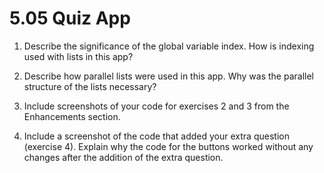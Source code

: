 # 5.05 Quiz App

1. Describe the significance of the global variable index. How is indexing used with lists in this app?

2. Describe how parallel lists were used in this app. Why was the parallel structure of the lists necessary?

3. Include screenshots of your code for exercises 2 and 3 from the Enhancements section.

4. Include a screenshot of the code that added your extra question (exercise 4). Explain why the code for the buttons worked without any changes after the addition of the extra question.
